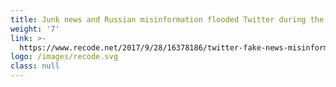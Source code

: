 ```yaml
---
title: Junk news and Russian misinformation flooded Twitter during the 2016 election
weight: '7'
link: >-
  https://www.recode.net/2017/9/28/16378186/twitter-fake-news-misinformation-russia-oxford-swing-states
logo: /images/recode.svg
class: null
---
```





